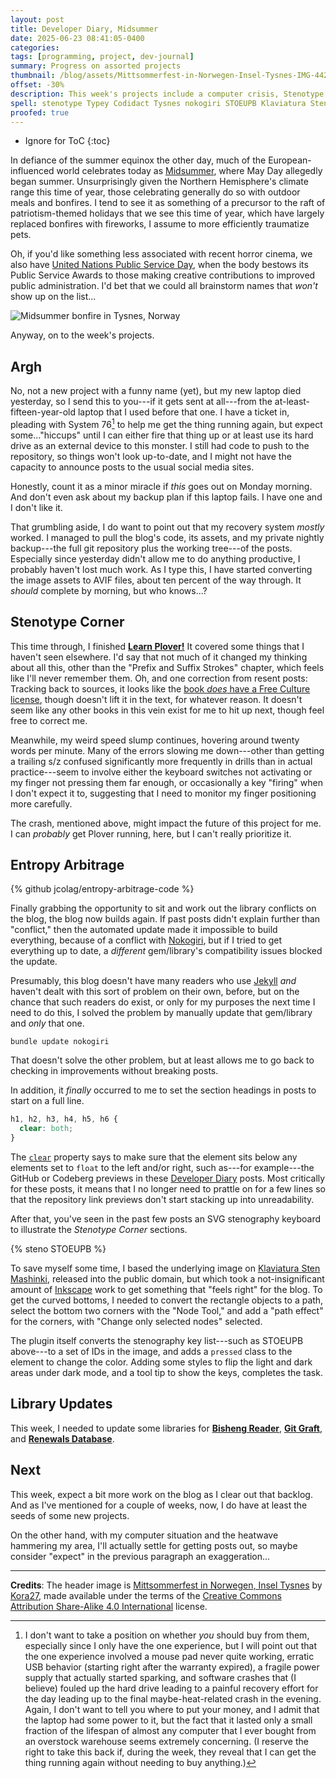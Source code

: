 ```yaml
---
layout: post
title: Developer Diary, Midsummer
date: 2025-06-23 08:41:05-0400
categories:
tags: [programming, project, dev-journal]
summary: Progress on assorted projects
thumbnail: /blog/assets/Mittsommerfest-in-Norwegen-Insel-Tysnes-IMG-4425WI.png
offset: -30%
description: This week's projects include a computer crisis, Stenotype Corner, the blog's code, and some library updates.
spell: stenotype Typey Codidact Tysnes nokogiri STOEUPB Klaviatura Sten Mashinki Bisheng Mittsommerfest Norwegen Insel
proofed: true
---
```


* Ignore for ToC
{:toc}

In defiance of the summer equinox the other day, much of the European-influenced world celebrates today as [Midsummer](https://en.wikipedia.org/wiki/Midsummer), where May Day allegedly began summer.  Unsurprisingly given the Northern Hemisphere's climate range this time of year, those celebrating generally do so with outdoor meals and bonfires.  I tend to see it as something of a precursor to the raft of patriotism-themed holidays that we see this time of year, which have largely replaced bonfires with fireworks, I assume to more efficiently traumatize pets.

Oh, if you'd like something less associated with recent horror cinema, we also have [United Nations Public Service Day](https://en.wikipedia.org/wiki/United_Nations_Public_Service_Awards), when the body bestows its Public Service Awards to those making creative contributions to improved public administration.  I'd bet that we could all brainstorm names that *won't* show up on the list...

![Midsummer bonfire in Tysnes, Norway](/blog/assets/Mittsommerfest-in-Norwegen-Insel-Tysnes-IMG-4425WI.png "I maintain that we recognize the equinoxes and solstices under various names and dates as excuses to stay up late with friends.")

Anyway, on to the week's projects.

## Argh

No, not a new project with a funny name (yet), but my new laptop died yesterday, so I send this to you---if it gets sent at all---from the at-least-fifteen-year-old laptop that I used before that one.  I have a ticket in, pleading with System 76[^1] to help me get the thing running again, but expect some..."hiccups" until I can either fire that thing up or at least use its hard drive as an external device to this monster.  I still had code to push to the repository, so things won't look up-to-date, and I might not have the capacity to announce posts to the usual social media sites.

[^1]:  I don't want to take a position on whether *you* should buy from them, especially since I only have the one experience, but I will point out that the one experience involved a mouse pad never quite working, erratic USB behavior (starting right after the warranty expired), a fragile power supply that actually started sparking, and software crashes that (I believe) fouled up the hard drive leading to a painful recovery effort for the day leading up to the final maybe-heat-related crash in the evening.  Again, I don't want to tell you where to put your money, and I admit that the laptop had some power to it, but the fact that it lasted only a small fraction of the lifespan of almost any computer that I ever bought from an overstock warehouse seems extremely concerning.  (I reserve the right to take this back if, during the week, they reveal that I can get the thing running again without needing to buy anything.)

Honestly, count it as a minor miracle if *this* goes out on Monday morning.  And don't even ask about my backup plan if this laptop fails.  I have one and I don't like it.

That grumbling aside, I do want to point out that my recovery system *mostly* worked.  I managed to pull the blog's code, its assets, and my private nightly backup---the full git repository plus the working tree---of the posts.  Especially since yesterday didn't allow me to do anything productive, I probably haven't lost much work.  As I type this, I have started converting the image assets to AVIF files, about ten percent of the way through.  It *should* complete by morning, but who knows...?

## Stenotype Corner

This time through, I finished [**Learn Plover!**](https://www.openstenoproject.org/learn-plover/home.html) It covered some things that I haven't seen elsewhere. I'd say that not much of it changed my thinking about all this, other than the "Prefix and Suffix Strokes" chapter, which feels like I'll never remember them. Oh, and one correction from resent posts: Tracking back to sources, it looks like the [book *does* have a Free Culture license](https://github.com/openstenoproject/learn-plover?tab=CC-BY-SA-4.0-1-ov-file#readme), though doesn't lift it in the text, for whatever reason. It doesn't seem like any other books in this vein exist for me to hit up next, though feel free to correct me.

Meanwhile, my weird speed slump continues, hovering around twenty words per minute.  Many of the errors slowing me down---other than getting a trailing s/z confused significantly more frequently in drills than in actual practice---seem to involve either the keyboard switches not activating or my finger not pressing them far enough, or occasionally a key "firing" when I don't expect it to, suggesting that I need to monitor my finger positioning more carefully.

The crash, mentioned above, might impact the future of this project for me.  I can *probably* get Plover running, here, but I can't really prioritize it.

## Entropy Arbitrage

{% github jcolag/entropy-arbitrage-code %}

Finally grabbing the opportunity to sit and work out the library conflicts on the blog, the blog now builds again.  If past posts didn't explain further than "conflict," then the automated update made it impossible to build everything, because of a conflict with [Nokogiri](https://nokogiri.org/), but if I tried to get everything up to date, a *different* gem/library's compatibility issues blocked the update.

Presumably, this blog doesn't have many readers who use [Jekyll](https://jekyllrb.com/) *and* haven't dealt with this sort of problem on their own, before, but on the chance that such readers do exist, or only for my purposes the next time I need to do this, I solved the problem by manually update that gem/library and *only* that one.

```console
bundle update nokogiri
```

That doesn't solve the other problem, but at least allows me to go back to checking in improvements without breaking posts.

In addition, it *finally* occurred to me to set the section headings in posts to start on a full line.

```CSS
h1, h2, h3, h4, h5, h6 {
  clear: both;
}
```

The [`clear`](https://developer.mozilla.org/en-US/docs/Web/CSS/clear) property says to make sure that the element sits below any elements set to `float` to the left and/or right, such as---for example---the GitHub or Codeberg previews in these [Developer Diary](/blog/tag/dev-journal) posts.  Most critically for these posts, it means that I no longer need to prattle on for a few lines so that the repository link previews don't start stacking up into unreadability.

After that, you've seen in the past few posts an SVG stenography keyboard to illustrate the *Stenotype Corner* sections.

{% steno STOEUPB %}

To save myself some time, I based the underlying image on [Klaviatura Sten Mashinki](https://commons.wikimedia.org/wiki/File:KlaviaturaStenMashinki.svg), released into the public domain, but which took a not-insignificant amount of [Inkscape](https://inkscape.org/) work to get something that "feels right" for the blog.  To get the curved bottoms, I needed to convert the rectangle objects to a path, select the bottom two corners with the "Node Tool," and add a "path effect" for the corners, with "Change only selected nodes" selected.

The plugin itself converts the stenography key list---such as STOEUPB above---to a set of IDs in the image, and adds a `pressed` class to the element to change the color.  Adding some styles to flip the light and dark areas under dark mode, and a tool tip to show the keys, completes the task.

## Library Updates

This week, I needed to update some libraries for [**Bisheng Reader**](https://github.com/jcolag/bisheng), [**Git Graft**](https://github.com/jcolag/git-graft), and [**Renewals Database**](https://github.com/jcolag/RenewDB).

## Next

This week, expect a bit more work on the blog as I clear out that backlog.  And as I've mentioned for a couple of weeks, now, I do have at least the seeds of some new projects.

On the other hand, with my computer situation and the heatwave hammering my area, I'll actually settle for getting posts out, so maybe consider "expect" in the previous paragraph an exaggeration...

* * *

**Credits**:  The header image is [Mittsommerfest in Norwegen, Insel Tysnes](https://commons.wikimedia.org/wiki/File:Mittsommerfest_in_Norwegen,_Insel_Tysnes_IMG_4425WI.jpg) by [Kora27](https://commons.wikimedia.org/wiki/User:Kora27), made available under the terms of the [Creative Commons Attribution Share-Alike 4.0 International](https://creativecommons.org/licenses/by-sa/4.0/deed.en) license.
